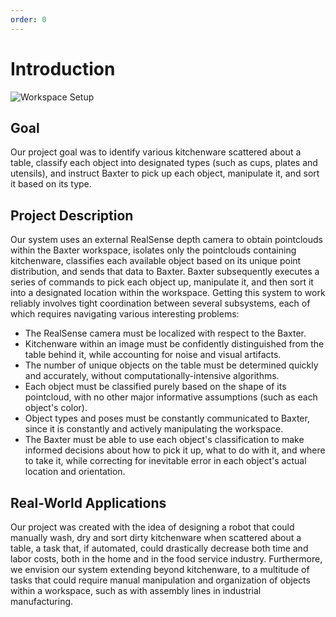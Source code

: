 ```yaml
---
order: 0
---
```


# Introduction

![Workspace Setup](/assets/setup_images/setup_1a.jpg)

## Goal

Our project goal was to identify various kitchenware scattered about a table, classify each object into designated types (such as cups, plates and utensils), and instruct Baxter to pick up each object, manipulate it, and sort it based on its type.

## Project Description

Our system uses an external RealSense depth camera to obtain pointclouds within the Baxter workspace, isolates only the pointclouds containing kitchenware, classifies each available object based on its unique point distribution, and sends that data to Baxter. Baxter subsequently executes a series of commands to pick each object up, manipulate it, and then sort it into a designated location within the workspace. Getting this system to work reliably involves tight coordination between several subsystems, each of which requires navigating various interesting problems:
* The RealSense camera must be localized with respect to the Baxter.
* Kitchenware within an image must be confidently distinguished from the table behind it, while accounting for noise and visual artifacts.
* The number of unique objects on the table must be determined quickly and accurately, without computationally-intensive algorithms.
* Each object must be classified purely based on the shape of its pointcloud, with no other major informative assumptions (such as each object's color).
* Object types and poses must be constantly communicated to Baxter, since it is constantly and actively manipulating the workspace.
* The Baxter must be able to use each object's classification to make informed decisions about how to pick it up, what to do with it, and where to take it, while correcting for inevitable error in each object's actual location and orientation.

## Real-World Applications

Our project was created with the idea of designing a robot that could manually wash, dry and sort dirty kitchenware when scattered about a table, a task that, if automated, could drastically decrease both time and labor costs, both in the home and in the food service industry. Furthermore, we envision our system extending beyond kitchenware, to a multitude of tasks that could require manual manipulation and organization of objects within a workspace, such as with assembly lines in industrial manufacturing.
